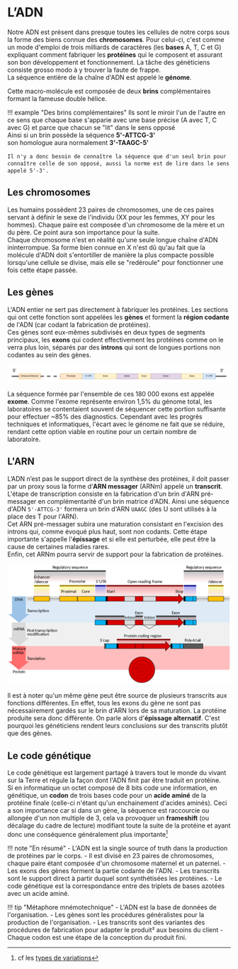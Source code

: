 # L’ADN

Notre ADN est présent dans presque toutes les cellules de notre corps sous la forme des
biens connue des **chromosomes**. Pour celui-ci, c'est comme un mode d'emploi de trois
milliards de caractères (les **bases** A, T, C et G) expliquant comment fabriquer les
**protéines** qui le composent et assurant son bon développement et fonctionnement. La
tâche des généticiens consiste grosso modo à y trouver la faute de frappe.\
La séquence entière de la chaîne d'ADN est appelé le **génome**.

Cette macro-molécule est composée de deux **brins** complémentaires formant la fameuse
double hélice.

!!! example "Des brins complémentaires"
    Ils sont le miroir l'un de l'autre en ce sens
    que chaque base s'apparie avec une base précise (A avec T, C avec G) et parce que chacun
    se "lit" dans le sens opposé\
    Ainsi si un brin possède la séquence **5'-ATTCG-3'**\
    son homologue aura normalement **3'-TAAGC-5'**

```text
Il n'y a donc besoin de connaître la séquence que d'un seul brin pour connaître celle de son opposé, aussi la norme est de lire dans le sens appelé 5'-3'.
```

## Les chromosomes

Les humains possèdent 23 paires de chromosomes, une de ces paires servant à définir le
sexe de l'individu (XX pour les femmes, XY pour les hommes). Chaque paire est composée
d'un chromosome de la mère et un du père. Ce point aura son importance pour la suite.\
Chaque chromosome n'est en réalité qu'une seule longue chaîne d'ADN ininterrompue. Sa forme
bien connue en X n'est dû qu'au fait que la molécule d'ADN doit s'entortiller de manière
la plus compacte possible lorsqu'une cellule se divise, mais elle se "redéroule" pour fonctionner
une fois cette étape passée.

## Les gènes

L'ADN entier ne sert pas directement à fabriquer les protéines. Les sections qui ont
cette fonction sont appelées les **gènes** et forment la **région codante** de l'ADN
(car codant la fabrication de protéines).\
Ces gènes sont eux-mêmes subdivisés en deux types de segments principaux, les **exons** qui
codent effectivement les protéines comme on le verra plus loin, séparés par des **introns**
qui sont de longues portions non codantes au sein des gènes.

![Alt text](../images/gene.jpg)

La séquence formée par l'ensemble de ces 180 000 exons est appelée **exome**. Comme
l'exome représente environ 1,5% du génome total, les laboratoires se contentaient
souvent de séquencer cette portion suffisante pour effectuer ~85% des diagnostics.
Cependant avec les progrès techniques et informatiques, l'écart avec le génome ne fait
que se réduire, rendant cette option viable en routine pour un certain nombre de
laboratoire.

## L'ARN

L’ADN n’est pas le support direct de la synthèse des protéines, il doit passer par un
proxy sous la forme d’**ARN messager** (ARNm) appelé un **transcrit**.\
L'étape de transcription consiste en la fabrication d'un brin d'ARN pré-messager en complémentarité
d'un brin matrice d'ADN. Ainsi une séquence d'ADN `5'-ATTCG-3'` formera un brin d'ARN `UAAGC`
(des U sont utilisés à la place des T pour l'ARN).\
Cet ARN pré-messager subira une maturation consistant en l'excision des introns qui,
comme évoqué plus haut, sont non codants. Cette étape importante s'appelle
l'**épissage** et si elle est perturbée, elle peut être la cause de certaines maladies
rares.\
Enfin, cet ARNm pourra servir de support pour la fabrication de protéines.

![maturation](../images/gene_maturation.png)

Il est à noter qu'un même gène peut être source de plusieurs transcrits aux fonctions
différentes. En effet, tous les exons du gène ne sont pas nécessairement gardés sur le
brin d'ARN lors de sa maturation. La protéine produite sera donc différente. On parle
alors d'**épissage alternatif**. C'est pourquoi les généticiens rendent leurs
conclusions sur des transcrits plutôt que des gènes.

## Le code génétique

Le code génétique est largement partagé à travers tout le monde du vivant sur la Terre
et régule la façon dont l'ADN finit par être traduit en protéine.\
Si en informatique un octet composé de 8 bits code une information, en génétique, un **codon**
de trois bases code pour un **acide aminé** de la protéine finale (celle-ci n'étant qu'un
enchainement d'acides aminés). Ceci a son importance car si dans un gène, la séquence est
raccourcie ou allongée d'un non multiple de 3, cela va provoquer un **frameshift** (ou décalage
du cadre de lecture) modifiant toute la suite de la protéine et ayant donc une conséquence
généralement plus importante[^1]

!!! note
    "En résumé" - L'ADN est la single source of truth dans la production de
    protéines par le corps. - Il est divisé en 23 paires de chromosomes, chaque paire étant
    composée d'un chromosome maternel et un paternel. - Les exons des gènes forment la
    partie codante de l'ADN. - Les transcrits sont le support direct à partir duquel sont
    synthétisées les protéines. - Le code génétique est la correspondance entre des
    triplets de bases azotées avec un acide aminé.

!!! tip "Métaphore mnémotechnique"
    - L'ADN est la base de données de l'organisation. -
    Les gènes sont les procédures généralistes pour la production de l'organisation.
    - Les transcrits sont des variantes des procédures de fabrication pour adapter le produit² aux
    besoins du client
    - Chaque codon est une étape de la conception du produit fini.

[^1]: cf les [types de variations](./variants.md)
